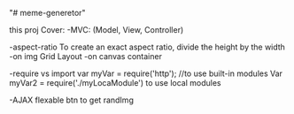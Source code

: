 "# meme-generetor" 

this proj Cover:
 -MVC: (Model, View, Controller)

-aspect-ratio 
To create an exact aspect ratio, divide the height by the width
-on img Grid Layout 
-on canvas container

-require vs import
var myVar = require('http'); //to use built-in modules
Var myVar2 = require('./myLocaModule') to use local modules

-AJAX
flexable btn to get randImg